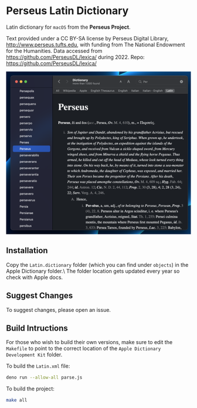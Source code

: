 
# Perseus Latin Dictionary

Latin dictionary for `macOS` from the **Perseus Project**.

Text provided under a CC BY-SA license by Perseus Digital Library,
http://www.perseus.tufts.edu, with funding from
The National Endowment for the Humanities.
Data accessed from https://github.com/PerseusDL/lexica/ during 2022.
Repo: https://github.com/PerseusDL/lexica/

![Perseus Dictionary](Perseus.png)

## Installation

Copy the `Latin.dictionary` folder (which you can find under `objects`)
in the Apple Dictionary folder.\\
The folder location gets updated every year so check with Apple docs.

## Suggest Changes

To suggest changes, please open an issue.

## Build Intructions

For those who wish to build their own versions,
make sure to edit the `Makefile` to point to the correct location of the
`Apple Dictionary Development Kit` folder.

To build the `Latin.xml` file:

```sh
deno run --allow-all parse.js
```

To build the project:

```sh
make all
```